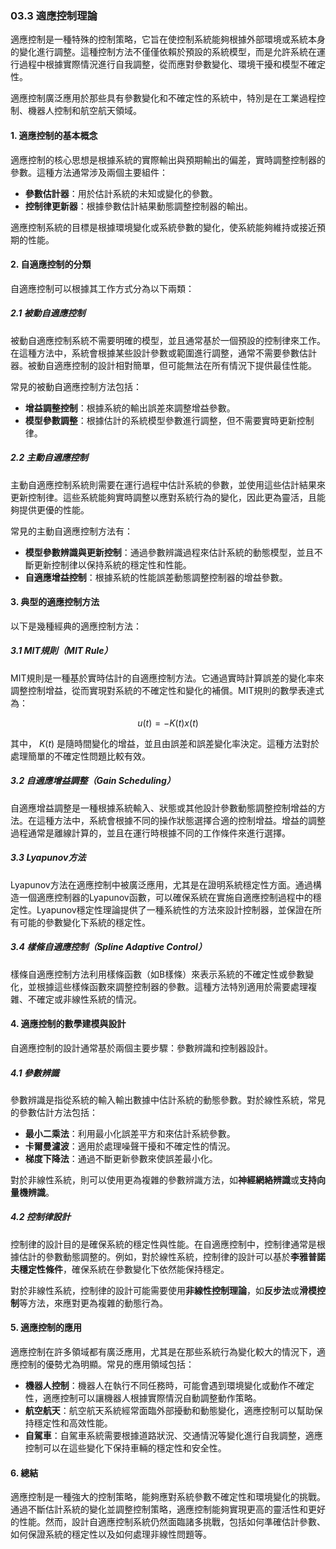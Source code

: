 ### 03.3 適應控制理論

適應控制是一種特殊的控制策略，它旨在使控制系統能夠根據外部環境或系統本身的變化進行調整。這種控制方法不僅僅依賴於預設的系統模型，而是允許系統在運行過程中根據實際情況進行自我調整，從而應對參數變化、環境干擾和模型不確定性。

適應控制廣泛應用於那些具有參數變化和不確定性的系統中，特別是在工業過程控制、機器人控制和航空航天領域。

#### 1. 適應控制的基本概念

適應控制的核心思想是根據系統的實際輸出與預期輸出的偏差，實時調整控制器的參數。這種方法通常涉及兩個主要組件：
- **參數估計器**：用於估計系統的未知或變化的參數。
- **控制律更新器**：根據參數估計結果動態調整控制器的輸出。

適應控制系統的目標是根據環境變化或系統參數的變化，使系統能夠維持或接近預期的性能。

#### 2. 自適應控制的分類

自適應控制可以根據其工作方式分為以下兩類：

##### 2.1 被動自適應控制

被動自適應控制系統不需要明確的模型，並且通常基於一個預設的控制律來工作。在這種方法中，系統會根據某些設計參數或範圍進行調整，通常不需要參數估計器。被動自適應控制的設計相對簡單，但可能無法在所有情況下提供最佳性能。

常見的被動自適應控制方法包括：
- **增益調整控制**：根據系統的輸出誤差來調整增益參數。
- **模型參數調整**：根據估計的系統模型參數進行調整，但不需要實時更新控制律。

##### 2.2 主動自適應控制

主動自適應控制系統則需要在運行過程中估計系統的參數，並使用這些估計結果來更新控制律。這些系統能夠實時調整以應對系統行為的變化，因此更為靈活，且能夠提供更優的性能。

常見的主動自適應控制方法有：
- **模型參數辨識與更新控制**：通過參數辨識過程來估計系統的動態模型，並且不斷更新控制律以保持系統的穩定性和性能。
- **自適應增益控制**：根據系統的性能誤差動態調整控制器的增益參數。

#### 3. 典型的適應控制方法

以下是幾種經典的適應控制方法：

##### 3.1 MIT規則（MIT Rule）

MIT規則是一種基於實時估計的自適應控制方法。它通過實時計算誤差的變化率來調整控制增益，從而實現對系統的不確定性和變化的補償。MIT規則的數學表達式為：

```math
u(t) = -K(t) x(t)
```

其中， $`K(t)`$  是隨時間變化的增益，並且由誤差和誤差變化率決定。這種方法對於處理簡單的不確定性問題比較有效。

##### 3.2 自適應增益調整（Gain Scheduling）

自適應增益調整是一種根據系統輸入、狀態或其他設計參數動態調整控制增益的方法。在這種方法中，系統會根據不同的操作狀態選擇合適的控制增益。增益的調整過程通常是離線計算的，並且在運行時根據不同的工作條件來進行選擇。

##### 3.3 Lyapunov方法

Lyapunov方法在適應控制中被廣泛應用，尤其是在證明系統穩定性方面。通過構造一個適應控制器的Lyapunov函數，可以確保系統在實施自適應控制過程中的穩定性。Lyapunov穩定性理論提供了一種系統性的方法來設計控制器，並保證在所有可能的參數變化下系統的穩定性。

##### 3.4 樣條自適應控制（Spline Adaptive Control）

樣條自適應控制方法利用樣條函數（如B樣條）來表示系統的不確定性或參數變化，並根據這些樣條函數來調整控制器的參數。這種方法特別適用於需要處理複雜、不確定或非線性系統的情況。

#### 4. 適應控制的數學建模與設計

自適應控制的設計通常基於兩個主要步驟：參數辨識和控制器設計。

##### 4.1 參數辨識

參數辨識是指從系統的輸入輸出數據中估計系統的動態參數。對於線性系統，常見的參數估計方法包括：
- **最小二乘法**：利用最小化誤差平方和來估計系統參數。
- **卡爾曼濾波**：適用於處理噪聲干擾和不確定性的情況。
- **梯度下降法**：通過不斷更新參數來使誤差最小化。

對於非線性系統，則可以使用更為複雜的參數辨識方法，如**神經網絡辨識**或**支持向量機辨識**。

##### 4.2 控制律設計

控制律的設計目的是確保系統的穩定性與性能。在自適應控制中，控制律通常是根據估計的參數動態調整的。例如，對於線性系統，控制律的設計可以基於**李雅普諾夫穩定性條件**，確保系統在參數變化下依然能保持穩定。

對於非線性系統，控制律的設計可能需要使用**非線性控制理論**，如**反步法**或**滑模控制**等方法，來應對更為複雜的動態行為。

#### 5. 適應控制的應用

適應控制在許多領域都有廣泛應用，尤其是在那些系統行為變化較大的情況下，適應控制的優勢尤為明顯。常見的應用領域包括：
- **機器人控制**：機器人在執行不同任務時，可能會遇到環境變化或動作不確定性，適應控制可以讓機器人根據實際情況自動調整動作策略。
- **航空航天**：航空航天系統經常面臨外部擾動和動態變化，適應控制可以幫助保持穩定性和高效性能。
- **自駕車**：自駕車系統需要根據道路狀況、交通情況等變化進行自我調整，適應控制可以在這些變化下保持車輛的穩定性和安全性。

#### 6. 總結

適應控制是一種強大的控制策略，能夠應對系統參數不確定性和環境變化的挑戰。通過不斷估計系統的變化並調整控制策略，適應控制能夠實現更高的靈活性和更好的性能。然而，設計自適應控制系統仍然面臨諸多挑戰，包括如何準確估計參數、如何保證系統的穩定性以及如何處理非線性問題等。